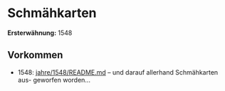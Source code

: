 # Schmähkarten

**Ersterwähnung:** 1548

## Vorkommen
- 1548: [jahre/1548/README.md](../jahre/1548/README.md) – und darauf allerhand Schmähkarten aus-
geworfen worden...

